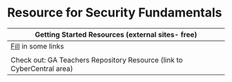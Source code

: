 Resource for Security Fundamentals
==================================

| Getting Started Resources (external sites- free)                       |
|------------------------------------------------------------------------|
| [Fill](https://modeldiplomacy.cfr.org/#/cases/4480) in some links      |
|                                                                        |
| Check out: GA Teachers Repository Resource (link to CyberCentral area) |
